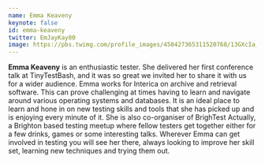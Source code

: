 ```yaml
---
name: Emma Keaveny
keynote: false
id: emma-keaveny
twitter: EmJayKay80
image: https://pbs.twimg.com/profile_images/450427365311520768/13GXcIa_.jpeg
---
```

**Emma Keaveny** is an enthusiastic tester. She delivered her first conference talk at TinyTestBash, and it was so great we invited her to share it with us for a wider audience. Emma works for Interica on archive and retrieval software. This can prove challenging at times having to learn and navigate around various operating systems and databases.  It is an ideal place to learn and hone in on new testing skills and tools that she has picked up and is enjoying every minute of it.  She is also co-organiser of BrighTest Actually, a Brighton based testing meetup where fellow testers get together either for a few drinks, games or some interesting talks.  Wherever Emma can get involved in testing you will see her there, always looking to improve her skill set, learning new techniques and trying them out. 
